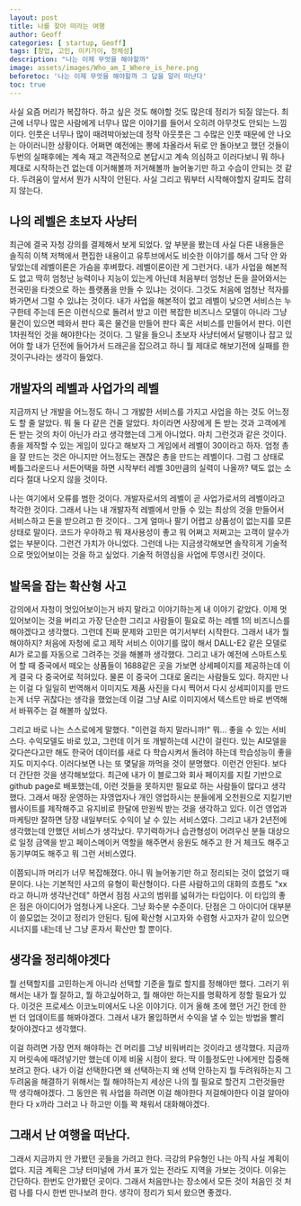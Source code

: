 ```yaml
---
layout: post
title: 나를 찾아 떠라는 여행
author: Geoff
categories: [ startup, Geoff]
tags: [창업, 고민, 이키가이, 정체성]
description: "나는 이제 무엇을 해야할까"
image: assets/images/Who_am_I_Where_is_here.png
beforetoc: '나는 이제 무엇을 해야할까 그 답을 알러 떠난다'
toc: true
---
```


사실 요즘 머리가 복잡하다. 하고 싶은 것도 해야할 것도 많은데 정리가 되질 않는다. 최근에 너무나 많은 사람에게 너무나 많은 이야기를 들어서 오히려 아무것도 안되는 느낌이다. 인풋은 너무나 많이 때려박아놨는데 정작 아웃풋은 그 수많은 인풋 때문에 안 나오는 아이러니한 상황이다. 어쩌면 예전에는 뽕에 차올라서 뒤로 안 돌아보고 했던 것들이 두번의 실패후에는 계속 재고 객관적으로 본답시고 계속 의심하고 이러다보니 뭐 하나 제대로 시작하는건 없는데 이거해볼까 저거해볼까 늘어놓기만 하고 수습이 안되는 것 같다. 두려움이 앞서서 뭔가 시작이 안된다. 사실 그리고 뭐부터 시작해야할지 갈피도 잡히지 않는다.

## 나의 레벨은 초보자 사냥터
최근에 결국 자청 강의를 결제해서 보게 되었다. 앞 부분을 봤는데 사실 다른 내용들은 솔직히 이책 저책에서 편집한 내용이고 유투브에서도 비슷한 이야기를 해서 그닥 안 와닿았는데 레벨이론은 가슴을 후벼팠다. 레벨이론이란 게 그런거다. 내가 사업을 해본적도 없고 딱히 엄청난 능력이나 지능이 있는게 아닌데 처음부터 엄청난 돈을 끌어와서는 전국민을 타겟으로 하는 플랫폼을 만들 수 있냐는 것이다. 그것도 처음에 엄청난 적자를 봐가면서 그럴 수 있냐는 것이다. 내가 사업을 해본적이 없고 레벨이 낮으면 서비스는 누구한테 주는데 돈은 이런식으로 돌려서 받고 이런 복잡한 비즈니스 모델이 아니라 그냥 물건이 있으면 떼와서 판다 혹은 물건을 만들어 판다 혹은 서비스를 만들어서 판다. 이런 1차원적인 것을 해야한다는 것이다. 그 말을 들으니 초보자 사냥터에서 달팽이나 잡고 있어야 할 내가 던전에 들어가서 드래곤을 잡으려고 하니 뭘 제대로 해보기전에 실패를 한 것이구나라는 생각이 들었다. 

## 개발자의 레벨과 사업가의 레벨
지금까지 난 개발을 어느정도 하니 그 개밣한 서비스를 가지고 사업을 하는 것도 어느정도 할 줄 알았다. 뭐 둘 다 같은 건줄 알았다. 차이라면 사장에게 돈 받는 것과 고객에게 돈 받는 것의 차이 아닌가 라고 생각했는데 그게 아니었다. 마치 그런것과 같은 것이다. 총을 제작할 수 있는 게임이 있다고 해보자 그 게임에서 레벨이 30이라고 하자. 엄청 총을 잘 만드는 것은 아니지만 어느정도는 괜찮은 총을 만드는 레벨이다. 그럼 그 상태로 베틀그라운드나 서든어택을 하면 시작부터 레벨 30만큼의 실력이 나올까? 택도 없는 소리다 절대 나오지 않을 것이다. 

나는 여기에서 오류를 범한 것이다.  개발자로서의 레벨이 곧 사업가로서의 레벨이라고 착각한 것이다. 그래서 나는 내 개발자적 레벨에서 만들 수 있는 최상의 것을 만들어서 서비스하고 돈을 받으려고 한 것이다.. 그게 얼마나 팔기 어렵고 상품성이 없는지를 모른 상태로 말이다. 코드가 우아하고 뭐 재사용성이 좋고 뭐 어쩌고 저쩌고는 고객이 알수가 없는 부분이다. 그런건 가치가 아니었다. 그런데 나는 지금생각해보면 솔작히게 기술적으로 멋있어보이는 것을 하고 싶었다. 기술적 허영심을 사업에 투영시킨 것이다. 


## 발목을 잡는 확산형 사고
강의에서 자청이 멋있어보이는거 바지 말라고 이야기하는게 내 이야기 같았다. 이제 멋있어보이는 것을 버리고 가장 단순한 그리고 사람들이 필요로 하는 레벨 1의 비즈니스를 해야겠다고 생각했다. 그런데 진짜 문제와 고민은 여기서부터 시작한다. 그래서 내가 뭘 해야하지? 처음에 자청에 로고 제작 서비스 이야기를 많이 해서 DALL-E2 같은 모델로 AI가 로고를 자동으로 그려주는 것을 해볼까 생각했다. 그리고 내가 예전에 스마트스토어 할 때 중국에서 떼오는 상품들이 1688같은 곳을 가보면 상세페이지를 제공하는데 이게 결국 다 중국어로 적혀있다. 물론 이 중국어 그대로 올리는 사람들도 있다. 하지만 나는 이걸 다 일일히 번역해서 이미지도 제품 사진을 다시 찍어서 다시 상세피이지를 만드는게 너무 귀찮다는 생각을 했었는데 이걸 그냥 AI로 이미지에서 텍스트만 바로 번역해서 바꿔주는 걸 해볼까 싶었다. 

그리고 바로 나는 스스로에게 말했다. "이런걸 하지 말라니까!" 뭐... 좋을 수 있는 서비스다. 수익모델도 바로 있고, 그런데 이거 또 개발하는데 시간이 걸린다. 있는 AI모델을 갖다쓴다고만 해도 한국어 데이터를 새로 다 학습시켜서 돌려야 하는데 학습성능이 좋을지도 미지수다. 이러다보면 나는 또 몇달을 까먹을 것이 분명했다. 이런건 안된다. 보다 더 간단한 것을 생각해보았다. 최근에 내가 이 블로그와 회사 페이지를 지킬 기반으로 github page로 배포했는데, 이런 것들을 못하지만 필요로 하는 사람들이 많다고 생각했다. 그래서 매장 운영하는 자영업자나 개인 영업하시는 분들에게 오천원으로 지킬기반 웹사이트를 제작해주고 유지비로 한달에 만원씩 받는 것을 생각하고 있다. 이건 영업과 마케팅만 잘하면 당장 내일부터도 수익이 날 수 있는 서비스였다. 그리고 내가 2년전에 생각했는데 안했던 서비스가 생각났다. 무기력하거나 습관형성이 어려우신 분들 대상으로 일정 금액을 받고 페이스메이커 역할을 해주면서 응원도 해주고 한 거 체크도 해주고 동기부여도 해주고 뭐 그런 서비스였다. 

이쯤되니까 머리가 너무 복잡해졌다. 아니 뭐 늘어놓기만 하고 정리되는 것이 없었기 때문이다. 나는 기본적인 사고의 유형이 확산형이다. 다른 사람하고의 대화의 흐름도 "xx라고 하니까 생각난건데" 하면서 점점 사고의 범위를 넓혀가는 타입이다. 이 타입의 좋은 점은 아이디어가 엄청나게 나온다. 그냥 화수분 수준이다. 단점은 그 아이디어 대부분이 쓸모없는 것이고 정리가 안된다. 팀에 확산형 시고자와 수렴형 사고자가 같이 있으면 시너지를 내는데 난 그냥 혼자서 확산만 할 뿐이다.

## 생각을 정리해야겟다
뭘 선택할지를 고민하는게 아니라 선택할 기준을 뭘로 할지를 정해야만 했다. 그러기 위해서는 내가 뭘 잘하고, 뭘 하고싶어하고, 뭘 해야만 하는지를 명확하게 정할 필요가 있다. 이것은 프로세스 이코노미에서도 나온 이야기다. 이거 올해 초에 했던 거긴 한데 한 번 더 업데이트를 해봐야겠다. 그래서 내가 몰입하면서 수익을 낼 수 있는 방법을 빨리 찾아야겠다고 생각했다. 

이걸 하려면 가장 먼저 해야하는 건 머리를 그냥 비워버리는 것이라고 생각했다. 지금까지 머릿속에 때려넣기만 했는데 이제 비울 시점이 왔다. 딱 이틀정도만 나에게만 집중해보려고 한다. 내가 이걸 선택한다면 왜 선택하는지 왜 선택 안하는지 뭘 두려워하는지 그 두려움을 해결하기 위해서는 뭘 해야하는지 세상은 나의 뭘 필요로 할건지 그런것들만 딱 생각해야겠다. 그 동안은 뭐 사업을 하려면 이걸 해야한다 저걸해야한다 이걸 알아야한다 다 x까라 그러고 나 하고만 이틀 꽉 채워서 대화해야겠다. 

## 그래서 난 여행을 떠난다.
그래서 지금까지 안 가봤던 곳들을 가려고 한다. 극강의 P유형인 나는 아직 사실 계획이 없다. 지금 계획은 그냥 터미널에 가서 표가 있는 전라도 지역을 가보는 것이다. 이유는 간단하다. 한번도 안가봤던 곳이다. 그래서 처음만나는 장소에서 모든 것이 처음인 것 처럼 나를 다시 한번 만나보려 한다. 생각이 정리가 되서 왔으면 좋겠다.
